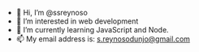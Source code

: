 - 👋 Hi, I’m @ssreynoso
- 👀 I’m interested in web development
- 🌱 I’m currently learning JavaScript and Node.
- 📫 My email address is: s.reynosodunjo@gmail.com

<!---
ssreynoso/ssreynoso is a ✨ special ✨ repository because its `README.md` (this file) appears on your GitHub profile.
You can click the Preview link to take a look at your changes.
--->
